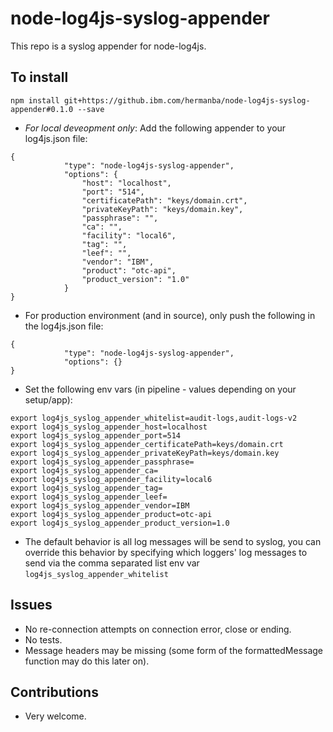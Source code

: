 # node-log4js-syslog-appender
This repo is a syslog appender for node-log4js.

## To install
`npm install git+https://github.ibm.com/hermanba/node-log4js-syslog-appender#0.1.0 --save`
- *For local deveopment only*: Add the following appender to your log4js.json file:
```
{
            "type": "node-log4js-syslog-appender",
            "options": {
                "host": "localhost",
                "port": "514",
                "certificatePath": "keys/domain.crt",
                "privateKeyPath": "keys/domain.key",
                "passphrase": "",
                "ca": "",
                "facility": "local6",
                "tag": "",
                "leef": "",
                "vendor": "IBM",
                "product": "otc-api",
                "product_version": "1.0"
            }
}
```
- For production environment (and in source), only push the following in the log4js.json file:
```
{
            "type": "node-log4js-syslog-appender",
            "options": {}
}
```
- Set the following env vars (in pipeline - values depending on your setup/app):
```
export log4js_syslog_appender_whitelist=audit-logs,audit-logs-v2
export log4js_syslog_appender_host=localhost
export log4js_syslog_appender_port=514
export log4js_syslog_appender_certificatePath=keys/domain.crt
export log4js_syslog_appender_privateKeyPath=keys/domain.key
export log4js_syslog_appender_passphrase=
export log4js_syslog_appender_ca=
export log4js_syslog_appender_facility=local6
export log4js_syslog_appender_tag=
export log4js_syslog_appender_leef=
export log4js_syslog_appender_vendor=IBM
export log4js_syslog_appender_product=otc-api
export log4js_syslog_appender_product_version=1.0
```
- The default behavior is all log messages will be send to syslog, you can override this behavior by
specifying which loggers' log messages to send via the comma separated list env var `log4js_syslog_appender_whitelist`

## Issues
- No re-connection attempts on connection error, close or ending.
- No tests.
- Message headers may be missing (some form of the formattedMessage function may do this later on).

## Contributions
- Very welcome.
